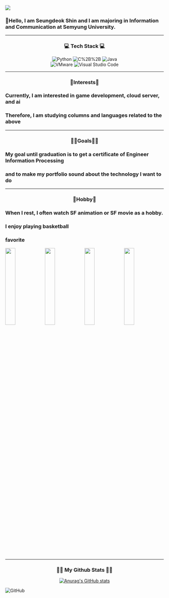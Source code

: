 <img src="https://capsule-render.vercel.app/api?type=waving&color=00BFFF&height=350&section=header&text=HELLO,%20WORLD!&fontSize=55&fontColor=FFFFFF" />

### 👋Hello, I am Seungdeok Shin and I am majoring in Information and Communication at Semyung University.

*****

<h3 align="center">💻 Tech Stack 💻</h3>      
<p align="center">
<img alt="Python" src ="https://img.shields.io/badge/Python-3776AB.svg?&style=for-the-badge&logo=Python&logoColor=yellow"/>
<img alt="C%2B%2B" src="https://img.shields.io/badge/C++-00599C?style=for-the-badge&logo=C%2B%2B&logoColor=white"/>
<img alt="Java" src="https://img.shields.io/badge/Java-007396?style=for-the-badge&logo=Java&logoColor=red"/>
<br>
<img alt="VMware" src="https://img.shields.io/badge/VMware-607078?style=for-the-badge&logo=VMware&logoColor=yellow"/>
<img alt="Visual Studio Code" src="https://img.shields.io/badge/Visual Studio Code-007ACC?style=for-the-badge&logo=Visual Studio Code&logoColor=white"/>
</p>

*****

<h3 align="center">🤔Interests🤔 </h3> 

### Currently, I am interested in game development, cloud server, and ai
### Therefore, I am studying columns and languages related to the above

*****

<h3 align="center">👨‍🎓Goals👨‍🎓 </h3>

### My goal until graduation is to get a certificate of Engineer Information Processing
### and to make my portfolio sound about the technology I want to do

*****

<h3 align="center">🥰Hobby🥰 </h3>

### When I rest, I often watch SF animation or SF movie as a hobby. 
### I enjoy playing basketball

### favorite

<img src="https://resize.cdn.otakumode.com/full/u/e43c21991d824f7b864e6e82f663ce14.jpg" width="25%" height="25%"><img src="https://t1.daumcdn.net/cfile/tistory/1875D1475101426B10" width="25%" height="25%"><img src="https://i.ytimg.com/vi/YF1eYbfbH5k/maxresdefault.jpg" width="25%" height="25%"><img src="https://encrypted-tbn0.gstatic.com/images?q=tbn:ANd9GcRM2wm1J19iIka3bpA7si3eUxjlNBAW-ndRjgdNASl1z9F89PmfOPYGMNA80izBWEoX9qU&usqp=CAU" width="25%" height="25%">


*****

<h3 align="center">👩‍💻 My Github Stats 👩‍💻</h3>
<div align="center">

[![Anurag's GitHub stats](https://github-readme-stats.vercel.app/api?username=tlstmdejr_title=true&show_icons=true&include_all_commits=true&disable_animations=true&theme=vue)](https://github.com/anuraghazra/github-readme-stats)
</div>

 <img alt="GitHub" src ="https://img.shields.io/badge/GitHub-181717.svg?&style=for-the-badge&logo=GitHub&logoColor=white"/>  

